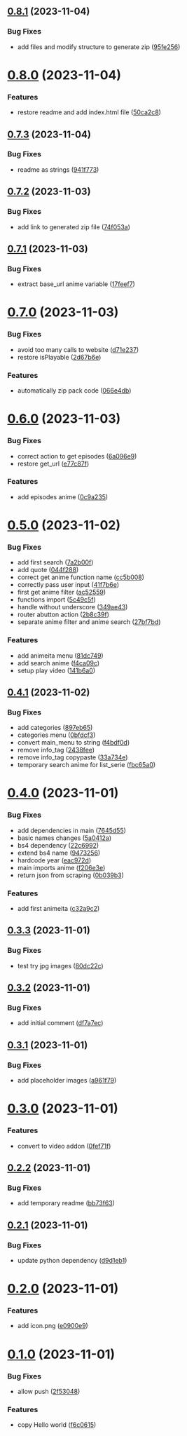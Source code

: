 ## [0.8.1](https://github.com/giacomofeltrin/chobe/compare/v0.8.0...v0.8.1) (2023-11-04)


### Bug Fixes

* add files and modify structure to generate zip ([95fe256](https://github.com/giacomofeltrin/chobe/commit/95fe2569e40d968ff735a87d3bb9051621188a90))



# [0.8.0](https://github.com/giacomofeltrin/chobe/compare/v0.7.3...v0.8.0) (2023-11-04)


### Features

* restore readme and add index.html file ([50ca2c8](https://github.com/giacomofeltrin/chobe/commit/50ca2c8a71ae7039a9a6febc178bd341ad0f61bb))



## [0.7.3](https://github.com/giacomofeltrin/chobe/compare/v0.7.2...v0.7.3) (2023-11-04)


### Bug Fixes

* readme as strings ([941f773](https://github.com/giacomofeltrin/chobe/commit/941f7739e5b02a1c68c2831466b00fee2bf7bfdf))



## [0.7.2](https://github.com/giacomofeltrin/chobe/compare/v0.7.1...v0.7.2) (2023-11-03)


### Bug Fixes

* add link to generated zip file ([74f053a](https://github.com/giacomofeltrin/chobe/commit/74f053a0b81db585571c658fcec1378196c9b367))



## [0.7.1](https://github.com/giacomofeltrin/chobe/compare/v0.7.0...v0.7.1) (2023-11-03)


### Bug Fixes

* extract base_url anime variable ([17feef7](https://github.com/giacomofeltrin/chobe/commit/17feef7d9a09e494a4852e0f80f98a8f6e26bcdc))



# [0.7.0](https://github.com/giacomofeltrin/chobe/compare/v0.6.0...v0.7.0) (2023-11-03)


### Bug Fixes

* avoid too many calls to website ([d71e237](https://github.com/giacomofeltrin/chobe/commit/d71e237ad2fbe7aed7bd10fd8b19f529e19c36f1))
* restore isPlayable ([2d67b6e](https://github.com/giacomofeltrin/chobe/commit/2d67b6e42d0ddd9f060e4121aaab4b1d41e6db6a))


### Features

* automatically zip pack code ([066e4db](https://github.com/giacomofeltrin/chobe/commit/066e4dba39312a793eb77cd1248a832be5c4935e))



# [0.6.0](https://github.com/giacomofeltrin/chobe/compare/v0.5.0...v0.6.0) (2023-11-03)


### Bug Fixes

* correct action to get episodes ([6a096e9](https://github.com/giacomofeltrin/chobe/commit/6a096e985c202693d1d938b8f68581c3947834da))
* restore get_url ([e77c87f](https://github.com/giacomofeltrin/chobe/commit/e77c87fe228fc8c6d74bc14872646f835b4a7442))


### Features

* add episodes anime ([0c9a235](https://github.com/giacomofeltrin/chobe/commit/0c9a2350688a447791735c61818c1334c9e41ba8))



# [0.5.0](https://github.com/giacomofeltrin/chobe/compare/v0.4.1...v0.5.0) (2023-11-02)


### Bug Fixes

* add first search ([7a2b00f](https://github.com/giacomofeltrin/chobe/commit/7a2b00fb33d91034baa97e51561797b856331e23))
* add quote ([044f288](https://github.com/giacomofeltrin/chobe/commit/044f288d0096ab1eef25eda1fbef7554799eb3ce))
* correct get anime function name ([cc5b008](https://github.com/giacomofeltrin/chobe/commit/cc5b008ca9e23a343abff5d34ecd6f27cef38511))
* correctly pass user input ([41f7b6e](https://github.com/giacomofeltrin/chobe/commit/41f7b6e2c41ebdf4658133510a1683aec9d603b3))
* first get anime filter ([ac52559](https://github.com/giacomofeltrin/chobe/commit/ac5255951c03eb23966678c2fb07a5ffb75adb51))
* functions import ([5c49c5f](https://github.com/giacomofeltrin/chobe/commit/5c49c5f9c53ea99927c4724c3925d628c873a0ca))
* handle without underscore ([349ae43](https://github.com/giacomofeltrin/chobe/commit/349ae4353c892d1198871a863ea1545be3805c97))
* router abutton action ([2b8c39f](https://github.com/giacomofeltrin/chobe/commit/2b8c39fee0c8eb4d57743d57cc653f5c2da79d1e))
* separate anime filter and anime search ([27bf7bd](https://github.com/giacomofeltrin/chobe/commit/27bf7bdc23849c8e5ed1cde67b5d24cd4d14df06))


### Features

* add animeita menu ([81dc749](https://github.com/giacomofeltrin/chobe/commit/81dc74927564fa03dd53bb9c2a963f0a0e118780))
* add search anime ([f4ca09c](https://github.com/giacomofeltrin/chobe/commit/f4ca09ceb955daf1ec9cee4a3e48d1c4f3d20fda))
* setup play video ([141b6a0](https://github.com/giacomofeltrin/chobe/commit/141b6a05d83e91014ffd514061940c9b9e288603))



## [0.4.1](https://github.com/giacomofeltrin/chobe/compare/v0.4.0...v0.4.1) (2023-11-02)


### Bug Fixes

* add categories ([897eb65](https://github.com/giacomofeltrin/chobe/commit/897eb65d4998e45d9d38a84c5f986ba7db16e6b4))
* categories menu ([0bfdcf3](https://github.com/giacomofeltrin/chobe/commit/0bfdcf3ebc6805eff91f93da4942ab29016bff86))
* convert main_menu to string ([f4bdf0d](https://github.com/giacomofeltrin/chobe/commit/f4bdf0dbf50570c5d704bfc776c0db49ad268a12))
* remove info_tag ([2438fee](https://github.com/giacomofeltrin/chobe/commit/2438fee150be9daee78c0c9190d5527756c68c7f))
* remove info_tag copypaste ([33a734e](https://github.com/giacomofeltrin/chobe/commit/33a734e5f6629df49fa46ece67b78a6f93cd9e4c))
* temporary search anime for list_serie ([fbc65a0](https://github.com/giacomofeltrin/chobe/commit/fbc65a01d83bd1f95a0787ca2419d627ad9f21eb))



# [0.4.0](https://github.com/giacomofeltrin/chobe/compare/v0.3.3...v0.4.0) (2023-11-01)


### Bug Fixes

* add dependencies in main ([7645d55](https://github.com/giacomofeltrin/chobe/commit/7645d5518d24361382dfba71fc0f1bc96cc3c79c))
* basic names changes ([5a0412a](https://github.com/giacomofeltrin/chobe/commit/5a0412afa729e9e892532466660804e491017144))
* bs4 dependency ([22c6992](https://github.com/giacomofeltrin/chobe/commit/22c6992608a44a8cebcf82eeafa1863ef039e41a))
* extend bs4 name ([9473256](https://github.com/giacomofeltrin/chobe/commit/947325670559e05c0fc16246cf8a0bdae2ebccde))
* hardcode year ([eac972d](https://github.com/giacomofeltrin/chobe/commit/eac972d599da473c5a55fba81e1a34d15dec0f4e))
* main imports anime ([f206e3e](https://github.com/giacomofeltrin/chobe/commit/f206e3e7dcfe52600713c2eee182e2efef09a765))
* return json from scraping ([0b039b3](https://github.com/giacomofeltrin/chobe/commit/0b039b3d315725ea89e4195137fb45a2cbf07702))


### Features

* add first animeita ([c32a9c2](https://github.com/giacomofeltrin/chobe/commit/c32a9c28e191276cc556e38dd11fae550ffb0dde))



## [0.3.3](https://github.com/giacomofeltrin/chobe/compare/v0.3.2...v0.3.3) (2023-11-01)


### Bug Fixes

* test try jpg images ([80dc22c](https://github.com/giacomofeltrin/chobe/commit/80dc22c7f2f81e8bfa456dbfcc0c03b821622660))



## [0.3.2](https://github.com/giacomofeltrin/chobe/compare/v0.3.1...v0.3.2) (2023-11-01)


### Bug Fixes

* add initial comment ([df7a7ec](https://github.com/giacomofeltrin/chobe/commit/df7a7ecdaffc81c94a937608ce951bc7cfd727f2))



## [0.3.1](https://github.com/giacomofeltrin/chobe/compare/v0.3.0...v0.3.1) (2023-11-01)


### Bug Fixes

* add placeholder images ([a961f79](https://github.com/giacomofeltrin/chobe/commit/a961f797b9db9805306561040c396007b729f544))



# [0.3.0](https://github.com/giacomofeltrin/chobe/compare/v0.2.2...v0.3.0) (2023-11-01)


### Features

* convert to video addon ([0fef71f](https://github.com/giacomofeltrin/chobe/commit/0fef71f78f8645d0261cc39ea58a422df85662ab))



## [0.2.2](https://github.com/giacomofeltrin/chobe/compare/v0.2.1...v0.2.2) (2023-11-01)


### Bug Fixes

* add temporary readme ([bb73f63](https://github.com/giacomofeltrin/chobe/commit/bb73f6342533acde63a8eb9e1e51418fc4888911))



## [0.2.1](https://github.com/giacomofeltrin/chobe/compare/v0.2.0...v0.2.1) (2023-11-01)


### Bug Fixes

* update python dependency ([d9d1eb1](https://github.com/giacomofeltrin/chobe/commit/d9d1eb1bb2a0b41d14aafc9dd43bc68a72533118))



# [0.2.0](https://github.com/giacomofeltrin/chobe/compare/v0.1.0...v0.2.0) (2023-11-01)


### Features

* add icon.png ([e0900e9](https://github.com/giacomofeltrin/chobe/commit/e0900e991783db97c7e1c7bc7204d932f8e92fa9))



# [0.1.0](https://github.com/giacomofeltrin/chobe/compare/f6c06158ae8ca79d8b99a1b5d6c61212281a9606...v0.1.0) (2023-11-01)


### Bug Fixes

* allow push ([2f53048](https://github.com/giacomofeltrin/chobe/commit/2f53048be6d86228a765a5abbcd9c445abb2184c))


### Features

* copy Hello world ([f6c0615](https://github.com/giacomofeltrin/chobe/commit/f6c06158ae8ca79d8b99a1b5d6c61212281a9606))



